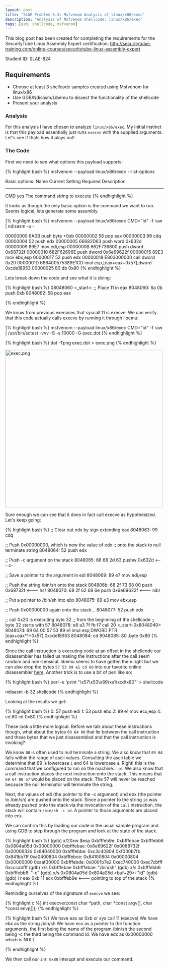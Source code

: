```yaml
---
layout: post
title: "SLAE Problem 5.3: Msfvenom Analysis of linux/x86/exec"
description: "Analysis of Msfvenom shellcode: linux/x86/exec"
tags: [asm, shellcode, msfvenom]
---
```



This blog post has been created for completing the requirements for the SecurityTube
Linux Assembly Expert certification:
[<http://securitytube-training.com/online-courses/securitytube-linux-assembly-expert>](http://securitytube-training.com/online-courses/securitytube-linux-assembly-expert)

Student ID: SLAE-824

## Requirements

- Choose at least 3 shellcode samples created using Msfvenom for linux/x86
- Use GDB/Ndisasm/Libemu to dissect the functionality of the shellcode
- Present your analysis

### Analysis

For this analysis I have chosen to analyze `linux/x86/exec`. My initial
instinct is that this payload essentially just runs `execve` with
the supplied arguments. Let's see if thats how it plays out!

### The Code

First we need to see what options this payload supports:

{% highlight bash %}
msfvenom --payload linux/x86/exec --list-options

Basic options:
Name  Current Setting  Required  Description
----  ---------------  --------  -----------
CMD                    yes       The command string to execute
{% endhighlight %}

It looks as though the only basic option is the command we want to run.
Seems logical, lets generate some assembly.

{% highlight bash %}
msfvenom --payload linux/x86/exec CMD="id" -f raw | ndisasm -u -

00000000  6A0B              push byte +0xb
00000002  58                pop eax
00000003  99                cdq
00000004  52                push edx
00000005  66682D63          push word 0x632d
00000009  89E7              mov edi,esp
0000000B  682F736800        push dword 0x68732f
00000010  682F62696E        push dword 0x6e69622f
00000015  89E3              mov ebx,esp
00000017  52                push edx
00000018  E803000000        call dword 0x20
0000001D  696400575389E1CD  imul esp,[eax+eax+0x57],dword 0xcde18953
00000025  80                db 0x80
{% endhighlight %}

Lets break down the code and see what it is doing:

{% highlight bash %}
08048060 <_start>:
 ;; Place 11 in eax
 8048060:	6a 0b                	push   0xb
 8048062:	58                   	pop    eax

{% endhighlight %}

We know from previous exercises that syscall 11 is execve. We
can verify that this code actually calls execve by running
it through libemu:

{% highlight bash %}
msfvenom --payload linux/x86/exec CMD="id" -f raw | /usr/bin/sctest -vvv -S -s 10000 -G exec.dot
{% endhighlight %}

{% highlight bash %}
dot -Tpng exec.dot > exec.png
{% endhighlight %}

<img src="{% asset_path 'exec.png' %}" alt="exec.png" style="width: 500px;"/>

Sure enough we can see that it does in fact call execve as hypothesized. Let's
keep going:

{% highlight bash %}
 ;; Clear out edx by sign extending eax
 8048063:	99                   	cdq

 ;; Push 0x00000000, which is now the value of edx
 ;; onto the stack to null terminate string
 8048064:	52                   	push   edx

 ;; Push -c argument on the stack
 8048065:	66 68 2d 63          	pushw  0x632d <--- c-


 ;; Save a pointer to the argument in edi
 8048069:	89 e7                	mov    edi,esp

 ;; Push the string /bin/sh onto the stack
 804806b:	68 2f 73 68 00       	push   0x68732f <--- hs/
 8048070:	68 2f 62 69 6e       	push   0x6e69622f <--- nib/

 ;; Put a pointer to /bin/sh into ebx
 8048075:	89 e3                	mov    ebx,esp

 ;; Push 0x00000000 again onto the stack...
 8048077:	52                   	push   edx

 ;; call 0x20 is executing byte 32
 ;; from the beginning of the shellcode
 ;; byte 32 starts with 57
 8048078:	e8 a3 7f fb f7       	call   20 <_start-0x8048040>
 804807d:	69 64 00 57 53 89 e1 	imul   esp,DWORD PTR [eax+eax*1+0x57],0xcde18953
 8048084:	cd
 8048085:	80                   	.byte 0x80
{% endhighlight %}

Since the call instruction is executing code at an offset in the
shellcode our disassembler has failed us making the instructions
after the call seem random and non-sensical. libemu seems to
have gotten them right but we can also drop the bytes
`57 53 89 e1 cd 80` into our favorite online disassembler
[here](https://defuse.ca/online-x86-assembler.htm#disassembly2).
Another trick is to use a bit of perl like so:

{% highlight bash %}
perl -e 'print "\x57\x53\x89\xe1\xcd\x80"' > shellcode

ndisasm -b 32 shellcode
{% endhighlight %}


Looking at the results we get:

{% highlight bash %}
0:  57                      push   edi
1:  53                      push   ebx
2:  89 e1                   mov    ecx,esp
4:  cd 80                   int    0x80
{% endhighlight %}

These look a little more logical. Before we talk about
these instructions though, what about the bytes `69 64 00`
that lie between the call instruction and these bytes
that we just disassembled and that the call instruction
is invoking?

We know `00` is often used to null terminate
a string. We also know that `69 64` falls within the range
of ascii values. Consulting the ascii table we determine that
69 is lowercase `i` and 64 is lowercase `d`. Right! this is the
command that we configured to run on the machine... `id`.
We also know that a call instruction places the next instruction
onto the stack. This means that `69 64 00 57` would be placed
on the stack. The 57 will never be reached because the null
terminator will terminate the string.

Next, the values of edi (the pointer to the -c argument) and ebx (the
pointer to /bin/sh) are pushed onto the stack. Since a pointer to
the string `id` was already pushed onto the stack via the invocation
of the `call` instruction, the stack will contain `/bin/sh -c id`.
A pointer to those arguments are placed into ecx.

We can confirm this by loading our code in the usual sample program
and using GDB to step through the program and look at the state
of the stack.

{% highlight bash %}
(gdb) x/20xw $esp
0xbfffeb9e:	0xbfffebae	0xbfffebb6	0x0804a05d	0x00000000
0xbfffebae:	0x6e69622f	0x0068732f	0x0000632d	0x84040000
0xbfffebbe:	0xc3c40804	0xf000b7fb	0x841bb7ff	0xa0400804
0xbfffebce:	0x84100804	0x00000804	0x00000000	0xaaf30000
0xbfffebde:	0x0001b7e2	0xec740000	0xec7cbfff	0xcccabfff
(gdb) x/s 0xbfffebae
0xbfffebae:	"/bin/sh"
(gdb) x/s 0xbfffebb6
0xbfffebb6:	"-c"
(gdb) x/s 0x0804a05d
0x804a05d <buf+29>:	"id"
(gdb)
(gdb) i r
eax            0xb	11
ecx            0xbfffeb9e <--- pointing to top of the stack
{% endhighlight %}

Reminding ourselves of the signature of `execve` we see:

{% highlight c %}
int execve(const char *path, char *const argv[], char *const envp[]);
{% endhighlight %}

{% highlight bash %}
We have eax as 0xb or sys call 11 (execve)
We have ebx as the string /bin/sh
We have ecx as a pointer to the function arguments,
the first being the name of the program /bin/sh
the second being -c
the third being the command id.
We have edx as 0x00000000 which is NULL

{% endhighlight %}

We then call our `int 0x80` interupt and execute our command.

